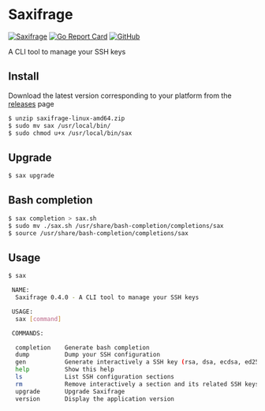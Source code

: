 # Saxifrage

[![Saxifrage](https://github.com/mickaelvieira/saxifrage/workflows/Saxifrage/badge.svg)](https://github.com/mickaelvieira/saxifrage/actions) [![Go Report Card](https://goreportcard.com/badge/github.com/mickaelvieira/saxifrage)](https://goreportcard.com/report/github.com/mickaelvieira/saxifrage) [![GitHub](https://img.shields.io/github/license/mickaelvieira/saxifrage)](https://github.com/mickaelvieira/saxifrage/blob/master/LICENSE.md)

A CLI tool to manage your SSH keys

## Install

Download the latest version corresponding to your platform from the [releases](https://github.com/mickaelvieira/saxifrage/releases) page

```sh
$ unzip saxifrage-linux-amd64.zip
$ sudo mv sax /usr/local/bin/
$ sudo chmod u+x /usr/local/bin/sax
```

## Upgrade

```sh
$ sax upgrade
```

## Bash completion

```sh
$ sax completion > sax.sh
$ sudo mv ./sax.sh /usr/share/bash-completion/completions/sax
$ source /usr/share/bash-completion/completions/sax
```

## Usage

```sh
$ sax

 NAME:
  Saxifrage 0.4.0 - A CLI tool to manage your SSH keys

 USAGE:
  sax [command]

 COMMANDS:

  completion    Generate bash completion
  dump          Dump your SSH configuration
  gen           Generate interactively a SSH key (rsa, dsa, ecdsa, ed25519)
  help          Show this help
  ls            List SSH configuration sections
  rm            Remove interactively a section and its related SSH keys
  upgrade       Upgrade Saxifrage
  version       Display the application version

```
